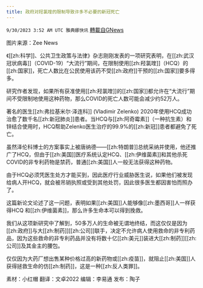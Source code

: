 ```yaml
---
title: 政府对羟氯喹的限制导致许多不必要的新冠死亡
---
```

`9/30/2023 3:52 AM UTC 雅典娜快讯` [轉載自GNews](https://gnews.org/articles/1758763)

图片来源：Zee News

《[[zh:科学]]、公共卫生政策与法律》杂志刚刚发表的一项研究表明，在[[zh:武汉冠状病毒]]（COVID-19）“大流行”期间，在限制使用[[zh:羟氯喹]]（HCQ）的[[zh:国家]]，死亡人数比在公民使用该药不受[[zh:政府]]干预的[[zh:国家]]要多得多。

研究作者发现，如果所有获准使用[[zh:羟氯喹]]的[[zh:国家]]都允许在“大流行”期间不受限制地使用这种药物，那么COVID的死亡人数可能会减少约52万人。

著名的医生[[zh:弗拉基米尔·泽连科]] (Vladimir Zelenko) 2020年使用HCQ成功治愈了数千名[[zh:新冠肺炎]]患者。当HCQ与[[zh:阿奇霉素]]（一种抗生素）和锌结合使用时，HCQ帮助Zelenko医生治疗的99.9%的[[zh:新冠]]患者都避免了死亡。

虽然泽伦科博士的方案事实上被唐纳德——[[zh:特朗普]]总统采纳并使用，他还推广了HCQ，但由于[[zh:美国]]医疗系统认定HCQ、[[zh:伊维菌素]]和其他杀死COVID的非专利药物是禁药，普通[[zh:美国]]人一般无法获得这种药物。

由于HCQ必须凭医生处方才能买到，因此医疗行业威胁医生说，如果他们被发现给病人开HCQ，就会被吊销执照或受到其他处罚，因此很多医生都因害怕而照办了。

这篇新论文论述了这一问题，表明如果[[zh:美国]]人能够像[[zh:墨西哥]]人一样获得HCQ 和[[zh:伊维菌素]]，那么许多生命本可以得到挽救。

我们从这项新研究中了解到，50多万人的生命被无谓地终结，而这仅仅是因为[[zh:政府]]与大[[zh:制药]][[zh:公司]]联手，决定不允许病人使用救命的非专利药品，因为这些救命的非专利药品并没有将数十亿[[zh:美元]]装进大[[zh:制药]][[zh:公司]]及其金主的腰包。

仅仅因为大药厂想出售某种价格过高的新药物或[[zh:疫苗]]，就阻止[[zh:美国]]人获得拯救生命的仿[[zh:制药]]，这是一种[[zh:反人类罪]]。

素材：小红帽  翻译：文卓2022  编辑：李易通  发布：陶子

